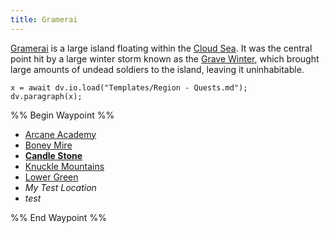 ```yaml
---
title: Gramerai
---
```


[Gramerai](Gramerai.md) is a large island floating within the [Cloud Sea](../../Cloud%20Sea.md). It was the central point hit by a large winter storm known as the [Grave Winter](../../../../Events/Grave%20Winter.md), which brought large amounts of undead soldiers to the island, leaving it uninhabitable. 

````dataviewjs
x = await dv.io.load("Templates/Region - Quests.md");
dv.paragraph(x);
````

%% Begin Waypoint %%

* [Arcane Academy](Arcane%20Academy.md)
* [Boney Mire](Boney%20Mire.md)
* **[Candle Stone](Candle%20Stone/Candle%20Stone.md)**
* [Knuckle Mountains](Knuckle%20Mountains.md)
* [Lower Green](Lower%20Green.md)
* *My Test Location*
* *test*

%% End Waypoint %%
